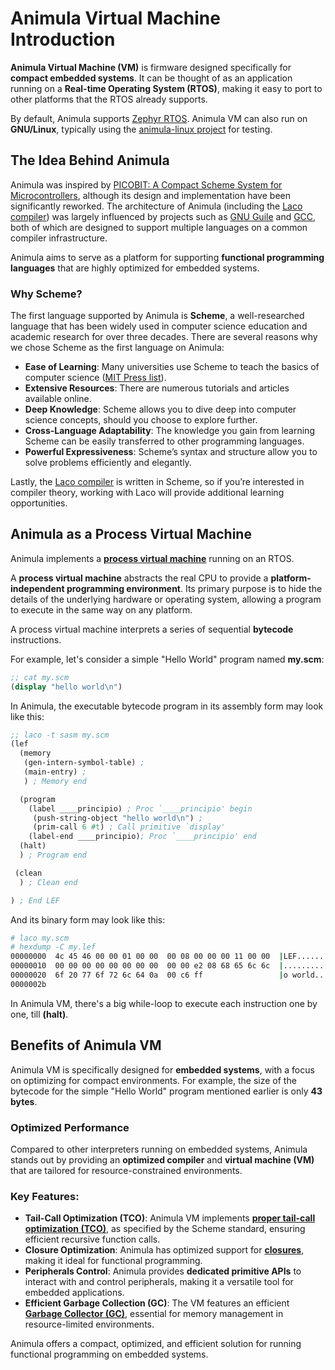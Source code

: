 # Animula Virtual Machine Introduction

**Animula Virtual Machine (VM)** is firmware designed specifically for **compact embedded systems**. It can be thought of as an application running on a **Real-time Operating System (RTOS)**, making it easy to port to other platforms that the RTOS already supports.

By default, Animula supports [Zephyr RTOS](https://www.zephyrproject.org/). Animula VM can also run on **GNU/Linux**, typically using the [animula-linux project](https://github.com/hardenedlinux/animula-linux) for testing.

## The Idea Behind Animula

Animula was inspired by [PICOBIT: A Compact Scheme System for Microcontrollers](http://www.iro.umontreal.ca/~feeley/papers/StAmourFeeleyIFL09.pdf), although its design and implementation have been significantly reworked. The architecture of Animula (including the [Laco compiler](articles/docs/2)) was largely influenced by projects such as [GNU Guile](https://www.gnu.org/software/guile/) and [GCC](https://gcc.gnu.org/), both of which are designed to support multiple languages on a common compiler infrastructure.

Animula aims to serve as a platform for supporting **functional programming languages** that are highly optimized for embedded systems.

### Why Scheme?

The first language supported by Animula is **Scheme**, a well-researched language that has been widely used in computer science education and academic research for over three decades. There are several reasons why we chose Scheme as the first language on Animula:

- **Ease of Learning**: Many universities use Scheme to teach the basics of computer science ([MIT Press list](https://mitpress.mit.edu/sites/default/files/sicp/adopt-list.html)).
- **Extensive Resources**: There are numerous tutorials and articles available online.
- **Deep Knowledge**: Scheme allows you to dive deep into computer science concepts, should you choose to explore further.
- **Cross-Language Adaptability**: The knowledge you gain from learning Scheme can be easily transferred to other programming languages.
- **Powerful Expressiveness**: Scheme’s syntax and structure allow you to solve problems efficiently and elegantly.

Lastly, the [Laco compiler](articles/docs/2) is written in Scheme, so if you’re interested in compiler theory, working with Laco will provide additional learning opportunities.

## Animula as a Process Virtual Machine

Animula implements a **[process virtual machine](https://en.wikipedia.org/wiki/Virtual_machine#Process_virtual_machines)** running on an RTOS.

A **process virtual machine** abstracts the real CPU to provide a **platform-independent programming environment**. Its primary purpose is to hide the details of the underlying hardware or operating system, allowing a program to execute in the same way on any platform.

A process virtual machine interprets a series of sequential **bytecode** instructions.

For example, let's consider a simple "Hello World" program named **my.scm**:

```scheme
;; cat my.scm
(display "hello world\n")
```
In Animula, the executable bytecode program in its assembly form may look like this:
```scheme
;; laco -t sasm my.scm
(lef
  (memory
   (gen-intern-symbol-table) ;
   (main-entry) ;
   ) ; Memory end

  (program
    (label ____principio) ; Proc `____principio' begin
     (push-string-object "hello world\n") ;
     (prim-call 6 #t) ; Call primitive `display'
    (label-end ____principio); Proc `____principio' end
  (halt)
  ) ; Program end

 (clean
  ) ; Clean end

) ; End LEF
```
And its binary form may look like this:
```bash
# laco my.scm
# hexdump -C my.lef
00000000  4c 45 46 00 00 01 00 00  00 08 00 00 00 11 00 00  |LEF.............|
00000010  00 00 00 00 00 00 00 00  00 00 e2 08 68 65 6c 6c  |............hell|
00000020  6f 20 77 6f 72 6c 64 0a  00 c6 ff                 |o world....|
0000002b
```
In Animula VM, there's a big while-loop to execute each instruction one by one, till **(halt)**.

## Benefits of Animula VM

Animula VM is specifically designed for **embedded systems**, with a focus on optimizing for compact environments. For example, the size of the bytecode for the simple "Hello World" program mentioned earlier is only **43 bytes**.

### Optimized Performance
Compared to other interpreters running on embedded systems, Animula stands out by providing an **optimized compiler** and **virtual machine (VM)** that are tailored for resource-constrained environments.

### Key Features:
- **Tail-Call Optimization (TCO)**: Animula VM implements **[proper tail-call optimization (TCO)](https://en.wikipedia.org/wiki/Tail_call)**, as specified by the Scheme standard, ensuring efficient recursive function calls.
- **Closure Optimization**: Animula has optimized support for **[closures](https://en.wikipedia.org/wiki/Closure_(computer_programming))**, making it ideal for functional programming.
- **Peripherals Control**: Animula provides **dedicated primitive APIs** to interact with and control peripherals, making it a versatile tool for embedded applications.
- **Efficient Garbage Collection (GC)**: The VM features an efficient **[Garbage Collector (GC)](https://en.wikipedia.org/wiki/Garbage_collection_(computer_science))**, essential for memory management in resource-limited environments.

Animula offers a compact, optimized, and efficient solution for running functional programming on embedded systems.
